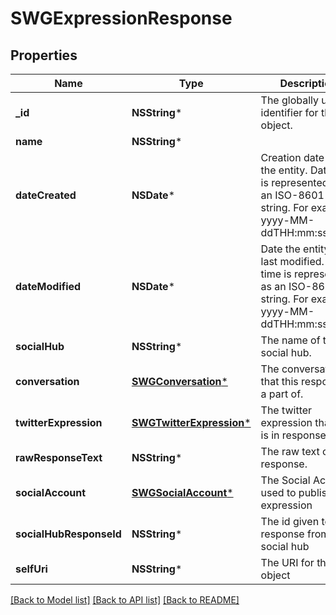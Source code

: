 # SWGExpressionResponse

## Properties
Name | Type | Description | Notes
------------ | ------------- | ------------- | -------------
**_id** | **NSString*** | The globally unique identifier for the object. | [optional] 
**name** | **NSString*** |  | [optional] 
**dateCreated** | **NSDate*** | Creation date for the entity. Date time is represented as an ISO-8601 string. For example: yyyy-MM-ddTHH:mm:ss.SSSZ | [optional] 
**dateModified** | **NSDate*** | Date the entity was last modified. Date time is represented as an ISO-8601 string. For example: yyyy-MM-ddTHH:mm:ss.SSSZ | [optional] 
**socialHub** | **NSString*** | The name of the social hub. | [optional] 
**conversation** | [**SWGConversation***](SWGConversation.md) | The conversation that this response is a part of. | [optional] 
**twitterExpression** | [**SWGTwitterExpression***](SWGTwitterExpression.md) | The twitter expression that this is in response to. | [optional] 
**rawResponseText** | **NSString*** | The raw text of the response. | [optional] 
**socialAccount** | [**SWGSocialAccount***](SWGSocialAccount.md) | The Social Account used to publish this expression | 
**socialHubResponseId** | **NSString*** | The id given to this response from the social hub | [optional] 
**selfUri** | **NSString*** | The URI for this object | [optional] 

[[Back to Model list]](../README.md#documentation-for-models) [[Back to API list]](../README.md#documentation-for-api-endpoints) [[Back to README]](../README.md)


